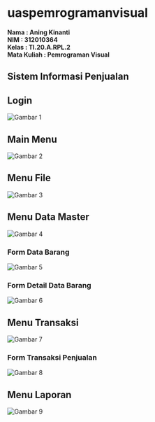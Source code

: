 # uaspemrogramanvisual

**Nama          : Aning Kinanti** <br>
**NIM           : 312010364** <br>
**Kelas         : TI.20.A.RPL.2** <br>
**Mata Kuliah   : Pemrograman Visual** <br>

## Sistem Informasi Penjualan

## Login
![Gambar 1](screenshot/login.PNG) <br>

## Main Menu
![Gambar 2](screenshot/mainmenu.PNG) <br>

## Menu File
![Gambar 3](screenshot/file.PNG) <br>

## Menu Data Master
![Gambar 4](screenshot/datamaster.PNG) <br>

### Form Data Barang
![Gambar 5](screenshot/databarang.PNG) <br>

### Form Detail Data Barang
![Gambar 6](screenshot/detailbarang.PNG) <br>

## Menu Transaksi
![Gambar 7](screenshot/transaksi.PNG) <br>

### Form Transaksi Penjualan
![Gambar 8](screenshot/datatransaksi.PNG) <br>

## Menu Laporan
![Gambar 9](screenshot/report.PNG) <br>